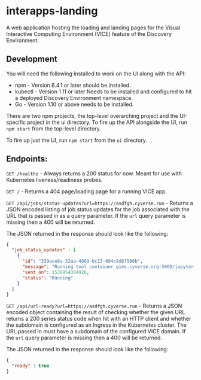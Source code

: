 interapps-landing
=================

A web application hosting the loading and landing pages for the Visual Interactive Computing Environment (VICE) feature of the Discovery Environment.

## Development

You will need the following installed to work on the UI along with the API:

* npm - Version 6.4.1 or later should be installed.
* kubectl - Version 1.11 or later Needs to be installed and configured to hit a deployed Discovery Environment namespace.
* Go - Version 1.10 or above needs to be installed.

There are two npm projects, the top-level overarching project and the UI-specific project in the ui directory. To fire up the API alongside the UI, run `npm start` from the top-level directory.

To fire up just the UI, run `npm start` from the `ui` directory.

## Endpoints:

`GET /healthz` - Always returns a 200 status for now. Meant for use with Kubernetes liveness/readiness probes.

`GET /` - Returns a 404 page/loading page for a running VICE app.

`GET /api/jobs/status-updates?url=https://asdfgh.cyverse.run` - Returns a JSON encoded listing of job status updates for the job associated with the URL that is passed in as a query parameter. If the `url` query parameter is missing then a 400 will be returned.

 The JSON returned in the response should look like the following:

```json
{
  "job_status_updates" : [
    {
      "id": "339ace8a-32aa-4869-bc13-604c8d87586b",
      "message": "Running tool container gims.cyverse.org:5000/jupyter-lab:beta with arguments: ",
      "sent_on": 1536954304926,
      "status": "Running"
    }
  ]
}
```

`GET /api/url-ready?url=https://asdfgh.cyverse.run` - Returns a JSON encoded object containing the result of checking whether the given URL returns a 200 series status code when hit with an HTTP client and whether the subdomain is configured as an Ingress in the Kubernetes cluster. The URL passed in must have a subdomain of the configured VICE domain. If the `url` query parameter is missing then a 400 will be returned.

The JSON returned in the response should look like the following:

```json
{
  "ready" : true
}
```

